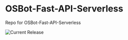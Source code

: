 # OSBot-Fast-API-Serverless
Repo for OSBot-Fast-API-Serverless

![Current Release](https://img.shields.io/badge/release-v1.23.0-blue)

